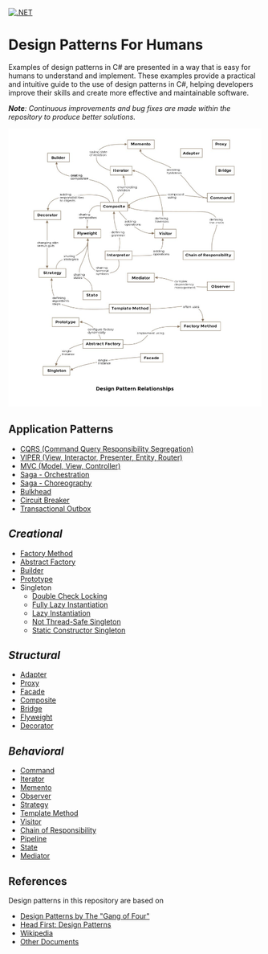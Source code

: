 [![.NET](https://github.com/ibrahimatay/Design-Patterns/actions/workflows/dotnet.yml/badge.svg)](https://github.com/ibrahimatay/Design-Patterns/actions/workflows/dotnet.yml)

# Design Patterns For Humans
Examples of design patterns in C# are presented in a way that is easy for humans to understand and implement. These examples provide a practical and intuitive guide to the use of design patterns in C#, helping developers improve their skills and create more effective and maintainable software.

****Note***: Continuous improvements and bug fixes are made within the repository to produce better solutions.*

![image](/docs/images/desing-pattern-relationships.jpeg) 

## Application Patterns
- [CQRS (Command Query Responsibility Segregation)](/DesignPatterns.CQRS/Program.cs)
- [VIPER (View, Interactor, Presenter, Entity, Router)](/DesignPatterns.VIPER/Program.cs)
- [MVC (Model, View, Controller)](/DesignPatterns.MVC/Program.cs)
- [Saga - Orchestration](/DesignPatterns.SAGAOrchestration/Program.cs)
- [Saga - Choreography](/DesignPatterns.SAGAChoreography/Program.cs)
- [Bulkhead](/DesignPatterns.Bulkhead/Program.cs)
- [Circuit Breaker](/DesignPatterns.CircuitBreaker/Program.cs)
- [Transactional Outbox](/DesignPatterns.Outbox/Program.cs)

## ***Creational***
- [Factory Method](/DesignPatterns.FactoryMethod/Program.cs)
- [Abstract Factory](/DesignPatterns.AbstractFactory/Program.cs)      
- [Builder](/DesignPatterns.Builder/Program.cs)         
- [Prototype](/DesignPatterns.Prototype/Program.cs)    
- Singleton
  - [Double Check Locking](/DesignPatterns.SingletonDoubleCheckLocking/Program.cs)
  - [Fully Lazy Instantiation](/DesignPatterns.SingletonFullyLazy/Program.cs) 
  - [Lazy Instantiation](/DesignPatterns.SingletonLazyInitialization/Program.cs) 
  - [Not Thread-Safe Singleton](/DesignPatterns.SingletonNotThreadSafe/Program.cs)  
  - [Static Constructor Singleton](/DesignPatterns.SingletonStaticConstructor/Program.cs)

## ***Structural***
- [Adapter](/DesignPatterns.Adapter/Program.cs)
- [Proxy](/DesignPatterns.Proxy/Program.cs)
- [Facade](/DesignPatterns.Facade/Program.cs)
- [Composite](/DesignPatterns.Composite/Program.cs)
- [Bridge](/DesignPatterns.Bridge/Program.cs)
- [Flyweight](/DesignPatterns.Flyweight/Program.cs)
- [Decorator](/DesignPatterns.Decorator/Program.cs)

## ***Behavioral***
- [Command](/DesignPatterns.Command/Program.cs)      
- [Iterator](/DesignPatterns.Iterator/Program.cs)     
- [Memento](/DesignPatterns.Memento/Program.cs)        
- [Observer](/DesignPatterns.Observer/Program.cs)  
- [Strategy](/DesignPatterns.Strategy/Program.cs) 
- [Template Method](/DesignPatterns.TemplateMethod/Program.cs) 
- [Visitor](/DesignPatterns.Visitor/Program.cs)   
- [Chain of Responsibility](/DesignPatterns.ChainOfResponsibility/Program.cs)   
- [Pipeline](/DesignPatterns.Pipeline/Program.cs)
- [State](/DesignPatterns.State/Program.cs)
- [Mediator](/DesignPatterns.Mediator/Program.cs)



## References
Design patterns in this repository are based on

* [Design Patterns by The "Gang of Four"]
* [Head First: Design Patterns]
* [Wikipedia]
* [Other Documents]

[Design Patterns by The "Gang of Four"]: https://en.wikipedia.org/wiki/Design_Patterns
[Head First: Design Patterns]: http://www.headfirstlabs.com/books/hfdp/ 
[Wikipedia]: https://en.wikipedia.org/wiki/Software_design_pattern
[Other Documents]: docs
